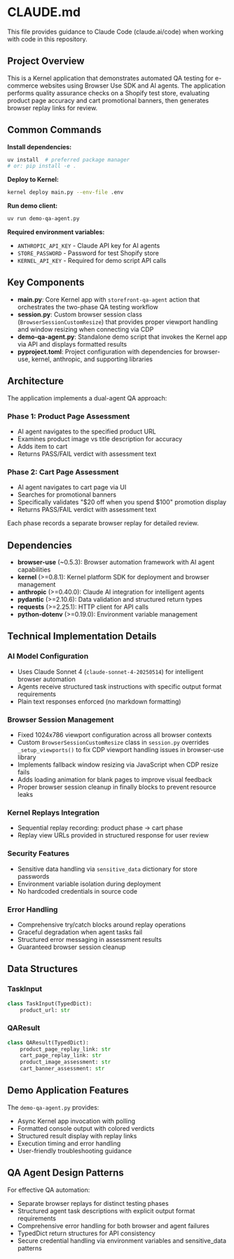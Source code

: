 # CLAUDE.md

This file provides guidance to Claude Code (claude.ai/code) when working with code in this repository.

## Project Overview

This is a Kernel application that demonstrates automated QA testing for e-commerce websites using Browser Use SDK and AI agents. The application performs quality assurance checks on a Shopify test store, evaluating product page accuracy and cart promotional banners, then generates browser replay links for review.

## Common Commands

**Install dependencies:**
```bash
uv install  # preferred package manager
# or: pip install -e .
```

**Deploy to Kernel:**
```bash
kernel deploy main.py --env-file .env
```

**Run demo client:**
```bash
uv run demo-qa-agent.py
```

**Required environment variables:**
- `ANTHROPIC_API_KEY` - Claude API key for AI agents
- `STORE_PASSWORD` - Password for test Shopify store
- `KERNEL_API_KEY` - Required for demo script API calls

## Key Components

- **main.py**: Core Kernel app with `storefront-qa-agent` action that orchestrates the two-phase QA testing workflow
- **session.py**: Custom browser session class (`BrowserSessionCustomResize`) that provides proper viewport handling and window resizing when connecting via CDP
- **demo-qa-agent.py**: Standalone demo script that invokes the Kernel app via API and displays formatted results
- **pyproject.toml**: Project configuration with dependencies for browser-use, kernel, anthropic, and supporting libraries

## Architecture

The application implements a dual-agent QA approach:

### Phase 1: Product Page Assessment
- AI agent navigates to the specified product URL
- Examines product image vs title description for accuracy
- Adds item to cart
- Returns PASS/FAIL verdict with assessment text

### Phase 2: Cart Page Assessment  
- AI agent navigates to cart page via UI
- Searches for promotional banners
- Specifically validates "$20 off when you spend $100" promotion display
- Returns PASS/FAIL verdict with assessment text

Each phase records a separate browser replay for detailed review.

## Dependencies

- **browser-use** (~0.5.3): Browser automation framework with AI agent capabilities
- **kernel** (>=0.8.1): Kernel platform SDK for deployment and browser management
- **anthropic** (>=0.40.0): Claude AI integration for intelligent agents
- **pydantic** (>=2.10.6): Data validation and structured return types
- **requests** (>=2.25.1): HTTP client for API calls
- **python-dotenv** (>=0.19.0): Environment variable management


## Technical Implementation Details

### AI Model Configuration
- Uses Claude Sonnet 4 (`claude-sonnet-4-20250514`) for intelligent browser automation
- Agents receive structured task instructions with specific output format requirements
- Plain text responses enforced (no markdown formatting)

### Browser Session Management
- Fixed 1024x786 viewport configuration across all browser contexts
- Custom `BrowserSessionCustomResize` class in `session.py` overrides `_setup_viewports()` to fix CDP viewport handling issues in browser-use library
- Implements fallback window resizing via JavaScript when CDP resize fails
- Adds loading animation for blank pages to improve visual feedback
- Proper browser session cleanup in finally blocks to prevent resource leaks

### Kernel Replays Integration
- Sequential replay recording: product phase → cart phase
- Replay view URLs provided in structured response for user review

### Security Features
- Sensitive data handling via `sensitive_data` dictionary for store passwords
- Environment variable isolation during deployment
- No hardcoded credentials in source code

### Error Handling
- Comprehensive try/catch blocks around replay operations
- Graceful degradation when agent tasks fail
- Structured error messaging in assessment results
- Guaranteed browser session cleanup

## Data Structures

### TaskInput
```python
class TaskInput(TypedDict):
    product_url: str
```

### QAResult
```python
class QAResult(TypedDict):
    product_page_replay_link: str
    cart_page_replay_link: str
    product_image_assessment: str
    cart_banner_assessment: str
```

## Demo Application Features

The `demo-qa-agent.py` provides:
- Async Kernel app invocation with polling
- Formatted console output with colored verdicts
- Structured result display with replay links
- Execution timing and error handling
- User-friendly troubleshooting guidance

## QA Agent Design Patterns

For effective QA automation:
- Separate browser replays for distinct testing phases
- Structured agent task descriptions with explicit output format requirements
- Comprehensive error handling for both browser and agent failures
- TypedDict return structures for API consistency
- Secure credential handling via environment variables and sensitive_data patterns